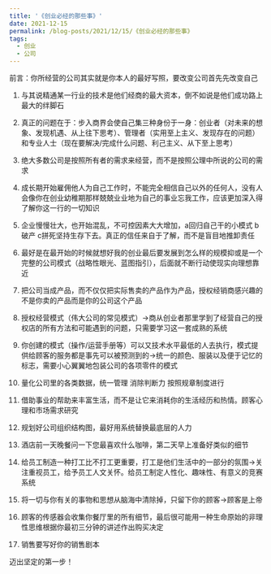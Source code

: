 ```yaml
---
title: '《创业必经的那些事》'
date: 2021-12-15
permalink: /blog-posts/2021/12/15/《创业必经的那些事》
tags:
  - 创业
  - 公司
---
```


前言：你所经营的公司其实就是你本人的最好写照，要改变公司首先先改变自己

1. 与其说精通某一行业的技术是他们经商的最大资本，倒不如说是他们成功路上最大的绊脚石

2. 真正的问题在于：步入商界会使自己集三种身份于一身：创业者（对未来的想象、发现机遇、从上往下思考）、管理者（实用至上主义、发现存在的问题）和专业人士（现在要解决/完成什么问题、利己主义、从下至上思考）

3. 绝大多数公司是按照所有者的需求来经营，而不是按照公理中所说的公司的需求

4. 成长期开始雇佣他人为自己工作时，不能完全相信自己以外的任何人，没有人会像你在创业幼稚期那样兢兢业业地为自己的事业忘我工作，应该更加深入得了解你这一行的一切知识

5. 企业慢慢壮大，也开始混乱，不可控因素大大增加，a回归自己干的小模式 b破产 c拼死坚持生存下去。真正的信任来自于了解，而不是盲目地推卸责任

6. 最好是在最开始的时候就想好我的创业最后要发展到怎么样的规模抑或是一个完整的公司模式（战略性眼光、蓝图指引），后面就不断行动使现实向理想靠近

7. 把公司当成产品，而不仅仅把实际售卖的产品作为产品，授权经销商感兴趣的不是你卖的产品而是你的公司这个产品

8. 授权经营模式（伟大公司的常见模式）->商从创业者那里学到了经营自己的授权店的所有方法和可能遇到的问题，只需要学习这一套成熟的系统

9. 你创建的模式（操作/运营手册等）可以又技术水平最低的人去执行，模式提供给顾客的服务都是事先可以被预测到的->统一的颜色、服装以及便于记忆的标志，需要小心翼翼地包装公司的各项零件的模式

10. 量化公司里的各类数据，统一管理 消除判断力 按照规章制度进行

11. 借助事业的帮助来丰富生活，而不是让它来消耗你的生活经历和热情。顾客心理和市场需求研究

12. 规划好公司组织结构图，最好用系统替换最底层的人力

13. 酒店前一天晚餐问一下您最喜欢什么咖啡，第二天早上准备好类似的细节

14. 给员工制造一种打工比不打工更重要，打工是他们生活中的一部分的氛围->关注重视员工，给予员工人文关怀。给员工制定人性化、趣味性、有意义的竞赛系统

15. 将一切与你有关的事物和思想从脑海中清除掉，只留下你的顾客->顾客是上帝

16. 顾客的传感器会收集你餐厅里的所有细节，最后很可能用一种生命原始的非理性思维根据你最初三分钟的讲述作出购买决定

17. 销售要写好你的销售剧本

迈出坚定的第一步！







